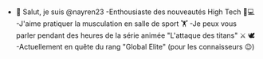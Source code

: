 - 👋 Salut, je suis @nayren23
-Enthousiaste des nouveautés High Tech 🚀💻 
-J'aime pratiquer la musculation en salle de sport 🏋️
-Je peux vous parler pendant des heures de la série animée "L'attaque des titans" ⚔️ 🕊️
-Actuellement en quête du rang "Global Elite" (pour les connaisseurs 😉)

<!---
nayren23/nayren23 is a ✨ special ✨ repository because its `README.md` (this file) appears on your GitHub profile.
You can click the Preview link to take a look at your changes.
--->
